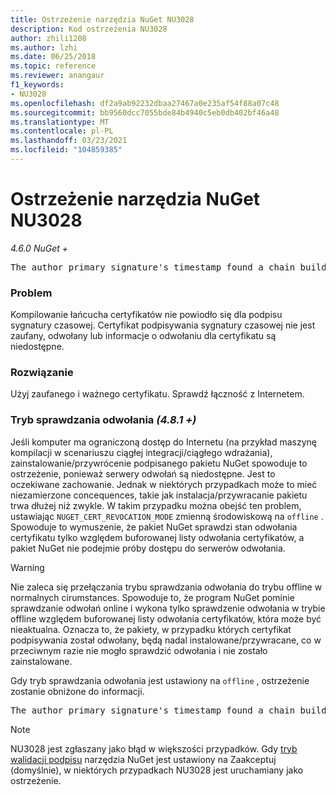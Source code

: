 ```yaml
---
title: Ostrzeżenie narzędzia NuGet NU3028
description: Kod ostrzeżenia NU3028
author: zhili1208
ms.author: lzhi
ms.date: 06/25/2018
ms.topic: reference
ms.reviewer: anangaur
f1_keywords:
- NU3028
ms.openlocfilehash: df2a9ab92232dbaa27467a0e235af54f88a07c48
ms.sourcegitcommit: bb9560dcc7055bde84b4940c5eb0db402bf46a48
ms.translationtype: MT
ms.contentlocale: pl-PL
ms.lasthandoff: 03/23/2021
ms.locfileid: "104859385"
---
```

# <a name="nuget-warning-nu3028"></a>Ostrzeżenie narzędzia NuGet NU3028

*4.6.0 NuGet +*

<pre>The author primary signature's timestamp found a chain building issue: The revocation function was unable to check revocation because the revocation server could not be reached. For more information, visit https://aka.ms/certificateRevocationMode</pre>

### <a name="issue"></a>Problem
Kompilowanie łańcucha certyfikatów nie powiodło się dla podpisu sygnatury czasowej. Certyfikat podpisywania sygnatury czasowej nie jest zaufany, odwołany lub informacje o odwołaniu dla certyfikatu są niedostępne.

### <a name="solution"></a>Rozwiązanie
Użyj zaufanego i ważnego certyfikatu. Sprawdź łączność z Internetem.

### <a name="revocation-check-mode-481"></a>Tryb sprawdzania odwołania *(4.8.1 +)*
Jeśli komputer ma ograniczoną dostęp do Internetu (na przykład maszynę kompilacji w scenariuszu ciągłej integracji/ciągłego wdrażania), zainstalowanie/przywrócenie podpisanego pakietu NuGet spowoduje to ostrzeżenie, ponieważ serwery odwołań są niedostępne. Jest to oczekiwane zachowanie.
Jednak w niektórych przypadkach może to mieć niezamierzone concequences, takie jak instalacja/przywracanie pakietu trwa dłużej niż zwykle. W takim przypadku można obejść ten problem, ustawiając `NUGET_CERT_REVOCATION_MODE` zmienną środowiskową na `offline` . Spowoduje to wymuszenie, że pakiet NuGet sprawdzi stan odwołania certyfikatu tylko względem buforowanej listy odwołania certyfikatów, a pakiet NuGet nie podejmie próby dostępu do serwerów odwołania.

> [!Warning]
> Nie zaleca się przełączania trybu sprawdzania odwołania do trybu offline w normalnych cirumstances. Spowoduje to, że program NuGet pominie sprawdzanie odwołań online i wykona tylko sprawdzenie odwołania w trybie offline względem buforowanej listy odwołania certyfikatów, która może być nieaktualna. Oznacza to, że pakiety, w przypadku których certyfikat podpisywania został odwołany, będą nadal instalowane/przywracane, co w przeciwnym razie nie mogło sprawdzić odwołania i nie zostało zainstalowane.

Gdy tryb sprawdzania odwołania jest ustawiony na `offline` , ostrzeżenie zostanie obniżone do informacji.

<pre>The author primary signature's timestamp found a chain building issue: The revocation function was unable to check revocation because the certificate is not available in the cached certificate revocation list and NUGET_CERT_REVOCATION_MODE environment variable has been set to offline. For more information, visit https://aka.ms/certificateRevocationMode.</pre>

> [!Note]
> NU3028 jest zgłaszany jako błąd w większości przypadków. Gdy [tryb walidacji podpisu](../../consume-packages/installing-signed-packages.md#configure-package-signature-requirements) narzędzia NuGet jest ustawiony na Zaakceptuj (domyślnie), w niektórych przypadkach NU3028 jest uruchamiany jako ostrzeżenie.
